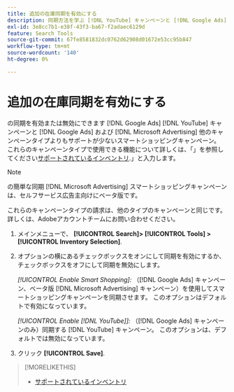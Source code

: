 ```yaml
---
title: 追加の在庫同期を有効にする
description: 同期方法を学ぶ [!DNL YouTube] キャンペーンと [!DNL Google Ads] および [!DNL Microsoft Advertising] スマートショッピングキャンペーン。
exl-id: 3e8cc7b1-e38f-43f3-ba67-f2adaec6129d
feature: Search Tools
source-git-commit: 67fe8581832dc0762d62908d01672e53cc95b847
workflow-type: tm+mt
source-wordcount: '140'
ht-degree: 0%

---
```


# 追加の在庫同期を有効にする

の同期を有効または無効にできます [!DNL Google Ads] [!DNL YouTube] キャンペーンと [!DNL Google Ads] および [!DNL Microsoft Advertising] 他のキャンペーンタイプよりもサポートが少ないスマートショッピングキャンペーン。 これらのキャンペーンタイプで使用できる機能について詳しくは、「」を参照してください[サポートされているインベントリ](/help/search-social-commerce/introduction/supported-inventory.md).」と入力します。

>[!NOTE]
>
>の簡単な同期 [!DNL Microsoft Advertising] スマートショッピングキャンペーンは、セルフサービス広告主向けにベータ版です。

これらのキャンペーンタイプの請求は、他のタイプのキャンペーンと同じです。 詳しくは、Adobeアカウントチームにお問い合わせください。

1. メインメニューで、 **[!UICONTROL Search]> [!UICONTROL Tools] >[!UICONTROL Inventory Selection]**.

1. オプションの横にあるチェックボックスをオンにして同期を有効にするか、チェックボックスをオフにして同期を無効にします。

   *[!UICONTROL Enable Smart Shopping]:* （[!DNL Google Ads] キャンペーン、ベータ版 [!DNL Microsoft Advertising] キャンペーン）を使用してスマートショッピングキャンペーンを同期させます。 このオプションはデフォルトで有効になっています。

   *[!UICONTROL Enable [!DNL YouTube]]:* （[!DNL Google Ads] キャンペーンのみ）同期する [!DNL YouTube] キャンペーン。 このオプションは、デフォルトでは無効になっています。

1. クリック **[!UICONTROL Save]**.

>[!MORELIKETHIS]
>
>* [サポートされているインベントリ](/help/search-social-commerce/introduction/supported-inventory.md)
